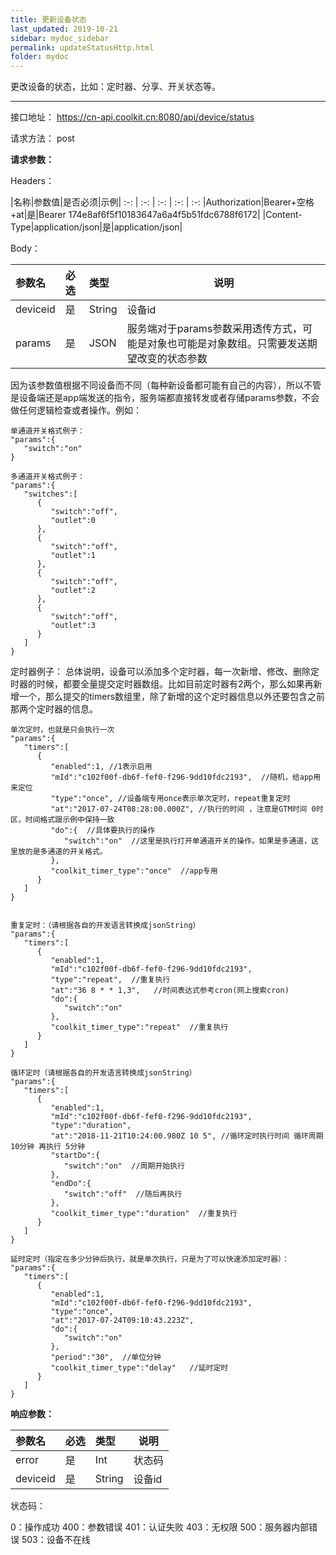 ```yaml
---
title: 更新设备状态
last_updated: 2019-10-21
sidebar: mydoc_sidebar
permalink: updateStatusHttp.html
folder: mydoc
---
```


更改设备的状态，比如：定时器、分享、开关状态等。

---

接口地址： https://cn-api.coolkit.cn:8080/api/device/status

请求方法： post

**请求参数：**

Headers：

|名称|参数值|是否必须|示例|
:-: | :-: | :-: | :-: | :-:
|Authorization|Bearer+空格+at|是|Bearer 174e8af6f5f10183647a6a4f5b51fdc6788f6172|
|Content-Type|application/json|是|application/json|

Body：


|参数名|必选|类型|说明|
|:----    |:---|:----- |-----   |
|deviceid |是  |String |设备id   |
|params |是  |JSON | 服务端对于params参数采用透传方式，可能是对象也可能是对象数组。只需要发送期望改变的状态参数    |

因为该参数值根据不同设备而不同（每种新设备都可能有自己的内容），所以不管是设备端还是app端发送的指令，服务端都直接转发或者存储params参数，不会做任何逻辑检查或者操作。例如：

```
单通道开关格式例子：
"params":{
   "switch":"on"
}
	 
多通道开关格式例子：
"params":{
   "switches":[
      {
         "switch":"off",
         "outlet":0
      },
      {
         "switch":"off",
         "outlet":1
      },
      {
         "switch":"off",
         "outlet":2
      },
      {
         "switch":"off",
         "outlet":3
      }
   ]
}
```

定时器例子：
总体说明，设备可以添加多个定时器，每一次新增、修改、删除定时器的时候，都要全量提交定时器数组。比如目前定时器有2两个，那么如果再新增一个，那么提交的timers数组里，除了新增的这个定时器信息以外还要包含之前那两个定时器的信息。

```
单次定时，也就是只会执行一次
"params":{
   "timers":[
      {
         "enabled":1, //1表示启用
         "mId":"c102f00f-db6f-fef0-f296-9dd10fdc2193",  //随机，给app用来定位
         "type":"once", //设备端专用once表示单次定时，repeat重复定时
         "at":"2017-07-24T08:28:00.000Z", //执行的时间 ，注意是GTM时间 0时区，时间格式跟示例中保持一致
         "do":{  //具体要执行的操作
            "switch":"on"  //这里是执行打开单通道开关的操作。如果是多通道，这里放的是多通道的开关格式。
         },
         "coolkit_timer_type":"once"  //app专用
      }
   ]
}


重复定时：（请根据各自的开发语言转换成jsonString）
"params":{
   "timers":[
      {
         "enabled":1,
         "mId":"c102f00f-db6f-fef0-f296-9dd10fdc2193",
         "type":"repeat",  //重复执行
         "at":"36 8 * * 1,3",   //时间表达式参考cron(网上搜索cron)
         "do":{
            "switch":"on"
         },
         "coolkit_timer_type":"repeat"  //重复执行
      }
   ]
}

循环定时（请根据各自的开发语言转换成jsonString）
"params":{
   "timers":[
      {
         "enabled":1,
         "mId":"c102f00f-db6f-fef0-f296-9dd10fdc2193",
         "type":"duration",
         "at":"2018-11-21T10:24:00.980Z 10 5", //循环定时执行时间 循环周期 10分钟 再执行 5分钟
         "startDo":{
            "switch":"on"  //周期开始执行
         },
         "endDo":{
            "switch":"off"  //随后再执行
         },
         "coolkit_timer_type":"duration"  //重复执行
      }
   ]
}

延时定时（指定在多少分钟后执行，就是单次执行，只是为了可以快速添加定时器）：
"params":{
   "timers":[
      {
         "enabled":1,
         "mId":"c102f00f-db6f-fef0-f296-9dd10fdc2193",
         "type":"once",
         "at":"2017-07-24T09:10:43.223Z",
         "do":{
            "switch":"on"
         },
         "period":"30",  //单位分钟
         "coolkit_timer_type":"delay"   //延时定时
      }
   ]
}
```

**响应参数：**

|参数名|必选|类型|说明|
|:----    |:---|:----- |-----   |
|error |是  |Int |状态码   |
|deviceid |是  |String | 设备id    |

状态码：

   0：操作成功
   400：参数错误
   401：认证失败
   403：无权限
   500：服务器内部错误
   503：设备不在线

